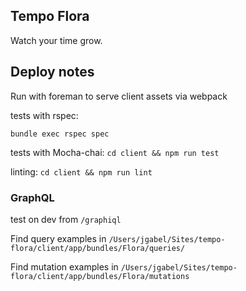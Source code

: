 ## Tempo Flora

Watch your time grow.

## Deploy notes

Run with foreman to serve client assets via webpack

tests with rspec:

`bundle exec rspec spec`

tests with Mocha-chai: `cd client && npm run test`

linting: `cd client && npm run lint`


### GraphQL

test on dev from `/graphiql`

Find query examples in `/Users/jgabel/Sites/tempo-flora/client/app/bundles/Flora/queries/`

Find mutation examples in `/Users/jgabel/Sites/tempo-flora/client/app/bundles/Flora/mutations`
